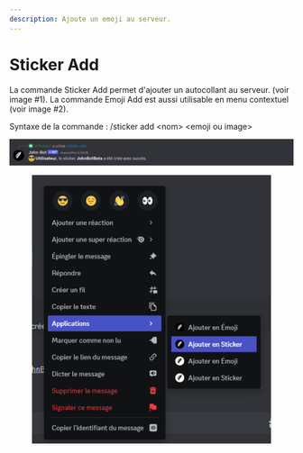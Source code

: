 ```yaml
---
description: Ajoute un emoji au serveur.
---
```


# Sticker Add

La commande Sticker Add permet d'ajouter un autocollant au serveur. (voir image #1). La commande Emoji Add est aussi utilisable en menu contextuel (voir image #2).

Syntaxe de la commande : /sticker add \<nom> \<emoji ou image>

![Image #1](../../../.gitbook/assets/StickerAdd.png)

<figure><img src="../../../.gitbook/assets/ContextStickerAdd.png" alt=""><figcaption></figcaption></figure>
